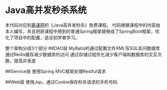 # Java高并发秒杀系统

本代码对应到[慕课网](https://www.imooc.com)的《Java高并发秒杀》免费课程。
代码根据课程中的内容由本人编写，并且把原课程中用到的普通Spring框架替换成了SpringBoot框架，优化了项目中的配置，适合初学者学习。

整个架构分成3个部分
##DAO层
MyBatis的通过配置文件XML写SQL反问数据库
通过Redis缓存减少数据库的访问
通过存储过程优化减少客户端和数据库的交互次数，提高并发度

##Service层
使用Spring MVC框架处理Restful请求

##Web层
使用Jsp，通过Cookie保存秒杀请求的手机号码





